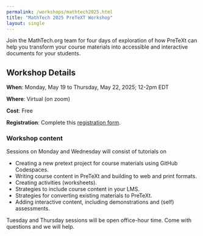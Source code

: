 ```yaml
---
permalink: /workshops/mathtech2025.html
title: "MathTech 2025 PreTeXT Workshop"
layout: single
---
```


Join the MathTech.org team for four days of exploration of how PreTeXt can help you transform your course materials into accessible and interactive documents for your students.  

## Workshop Details

**When**: Monday, May 19 to Thursday, May 22, 2025; 12-2pm EDT

**Where**: Virtual (on zoom)

**Cost**: Free

**Registration**: Complete this [registration form](https://forms.gle/5m3KLgTYSVxZKAxy9).

### Workshop content

Sessions on Monday and Wednesday will consist of tutorials on

- Creating a new pretext project for course materials using GitHub Codespaces.
- Writing course content in PreTeXt and building to web and print formats.
- Creating activities (worksheets).
- Strategies to include course content in your LMS.
- Strategies for converting existing materials to PreTeXt.
- Adding interactive content, including demonstrations and (self) assessments.

Tuesday and Thursday sessions will be open office-hour time.  Come with questions and we will help.